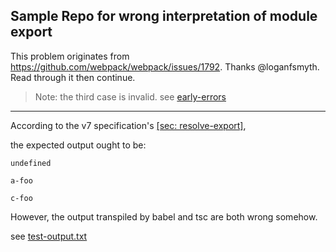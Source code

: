 ## Sample Repo for wrong interpretation of module export

This problem originates from https://github.com/webpack/webpack/issues/1792. Thanks @loganfsmyth. Read through it then continue.

> Note: the third case is invalid. see [early-errors](http://www.ecma-international.org/ecma-262/7.0/#sec-module-semantics-static-semantics-early-errors)

---
According to the v7 specification's [[sec: resolve-export]](http://www.ecma-international.org/ecma-262/7.0/#sec-resolveexport),

the expected output ought to be:
```
undefined

a-foo

c-foo
```

However, the output transpiled by babel and tsc are both wrong somehow.

see [test-output.txt](./test-output.txt)
